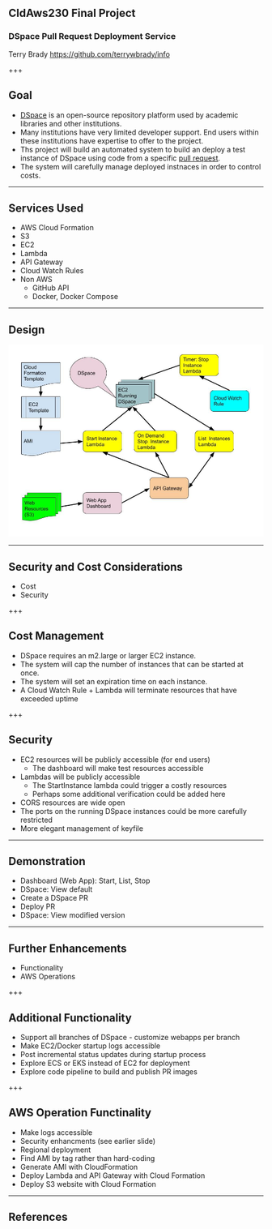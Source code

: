 ## CldAws230 Final Project
### DSpace Pull Request Deployment Service

Terry Brady
https://github.com/terrywbrady/info

+++

## Goal
- [DSpace](https://dspace.org) is an open-source repository platform used by academic libraries and other institutions.
- Many institutions have very limited developer support.  End users within these institutions have expertise to offer to the project.
- Ths project will build an automated system to build an deploy a test instance of DSpace using code from a specific [pull request](https://github.com/DSpace/DSpace/pulls).
- The system will carefully manage deployed instnaces in order to control costs.

--- 

## Services Used
- AWS Cloud Formation
- S3
- EC2
- Lambda 
- API Gateway
- Cloud Watch Rules
- Non AWS
  - GitHub API
  - Docker, Docker Compose

---
## Design
![Overview Diagram](presentation/CldAws230-Drawing.jpg)

---
## Security and Cost Considerations

- Cost
- Security

+++

## Cost Management

- DSpace requires an m2.large or larger EC2 instance.
- The system will cap the number of instances that can be started at once.
- The system will set an expiration time on each instance.
- A Cloud Watch Rule + Lambda will terminate resources that have exceeded uptime

+++

## Security

- EC2 resources will be publicly accessible (for end users)
  - The dashboard will make test resources accessible
- Lambdas will be publicly accessible
  - The StartInstance lambda could trigger a costly resources
  - Perhaps some additional verification could be added here
- CORS resources are wide open
- The ports on the running DSpace instances could be more carefully restricted
- More elegant management of keyfile

---

## Demonstration

- Dashboard (Web App): Start, List, Stop
- DSpace: View default
- Create a DSpace PR
- Deploy PR
- DSpace: View modified version

---
## Further Enhancements

- Functionality
- AWS Operations

+++

## Additional Functionality

- Support all branches of DSpace - customize webapps per branch
- Make EC2/Docker startup logs accessible
- Post incremental status updates during startup process
- Explore ECS or EKS instead of EC2 for deployment
- Explore code pipeline to build and publish PR images

+++

## AWS Operation Functinality

- Make logs accessible
- Security enhancments (see earlier slide)
- Regional deployment
- Find AMI by tag rather than hard-coding
- Generate AMI with CloudFormation
- Deploy Lambda and API Gateway with Cloud Formation
- Deploy S3 website with Cloud Formation

---
## References

